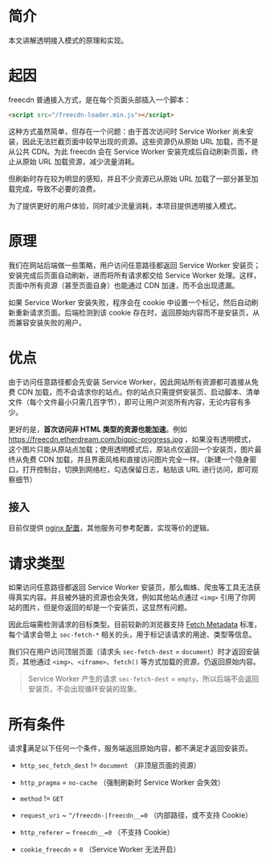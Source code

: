 # 简介

本文讲解透明接入模式的原理和实现。


# 起因

freecdn 普通接入方式，是在每个页面头部插入一个脚本：

```html
<script src="/freecdn-loader.min.js"></script>
```

这种方式虽然简单，但存在一个问题：由于首次访问时 Service Worker 尚未安装，因此无法拦截页面中较早出现的资源。这些资源仍从原始 URL 加载，而不是从公共 CDN。为此 freecdn 会在 Service Worker 安装完成后自动刷新页面，终止从原始 URL 加载资源，减少流量消耗。

但刷新时存在较为明显的感知，并且不少资源已从原始 URL 加载了一部分甚至加载完成，导致不必要的浪费。

为了提供更好的用户体验，同时减少流量消耗，本项目提供透明接入模式。


# 原理

我们在网站后端做一些策略，用户访问任意路径都返回 Service Worker 安装页；安装完成后页面自动刷新，进而将所有请求都交给 Service Worker 处理。这样，页面中所有资源（甚至页面自身）也能通过 CDN 加速，而不会出现遗漏。

如果 Service Worker 安装失败，程序会在 cookie 中设置一个标记，然后自动刷新重新请求页面。后端检测到该 cookie 存在时，返回原始内容而不是安装页，从而兼容安装失败的用户。


# 优点

由于访问任意路径都会先安装 Service Worker，因此网站所有资源都可直接从免费 CDN 加载，而不会请求你的站点。你的站点只需提供安装页、启动脚本、清单文件（每个文件最小只需几百字节），即可让用户浏览所有内容，无论内容有多少。

更好的是，**首次访问非 HTML 类型的资源也能加速**。例如 https://freecdn.etherdream.com/bigpic-progress.jpg ，如果没有透明模式，这个图片只能从原站点加载；使用透明模式后，原站点仅返回一个安装页，图片最终从免费 CDN 加载，并且界面风格和直接访问图片完全一样。（新建一个隐身窗口，打开控制台，切换到网络栏，勾选保留日志，粘贴该 URL 进行访问，即可观察细节）


## 接入

目前仅提供 [nginx 配置](../../examples/nginx)，其他服务可参考配置，实现等价的逻辑。


# 请求类型

如果访问任意路径都返回 Service Worker 安装页，那么蜘蛛、爬虫等工具无法获得真实内容。并且被外链的资源也会失效，例如其他站点通过 `<img>` 引用了你网站的图片，但是你返回的却是一个安装页，这显然有问题。

因此后端需检测请求的目标类型。目前较新的浏览器支持 [Fetch Metadata](https://developer.mozilla.org/en-US/docs/Web/HTTP/Headers/Sec-Fetch-Mode) 标准，每个请求会带上 `sec-fetch-*` 相关的头，用于标记该请求的用途、类型等信息。

我们只在用户访问顶层页面（请求头 `sec-fetch-dest` = `document`）时才返回安装页，其他通过 `<img>`、`<iframe>`、`fetch()` 等方式加载的资源，仍返回原始内容。

> Service Worker 产生的请求 `sec-fetch-dest` = `empty`，所以后端不会返回安装页，不会出现循环安装的现象。


# 所有条件

请求满足以下任何一个条件，服务端返回原始内容，都不满足才返回安装页。

* `http_sec_fetch_dest` != `document` （非顶层页面的资源）

* `http_pragma` = `no-cache` （强制刷新时 Service Worker 会失效）

* `method` != `GET`

* `request_uri` ~ `^/freecdn-|freecdn__=0` （内部路径，或不支持 Cookie）

* `http_referer` ~ `freecdn__=0` （不支持 Cookie）

* `cookie_freecdn` = `0` （Service Worker 无法开启）

